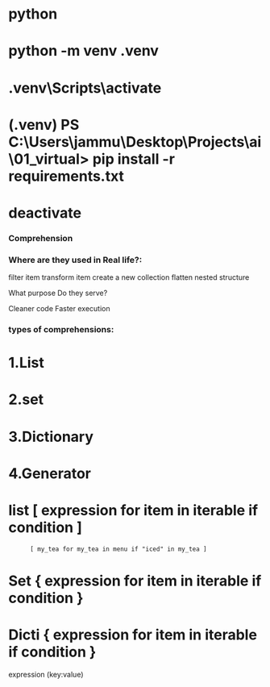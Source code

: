 # python

# python -m venv .venv

# .venv\Scripts\activate 

# (.venv) PS C:\Users\jammu\Desktop\Projects\ai\01_virtual> pip install -r requirements.txt
# deactivate


### Comprehension

### Where are they used in Real life?:

filter item
transform item
create a new collection
flatten nested structure

What purpose Do they serve?

Cleaner code
Faster execution


### types of comprehensions:
# 1.List
# 2.set
# 3.Dictionary
# 4.Generator


# list    [ expression for item in iterable if condition ]
          [ my_tea for my_tea in menu if "iced" in my_tea ]
# Set     { expression for item in iterable if condition }
# Dicti    { expression for item in iterable if condition }
   expression (key:value)
